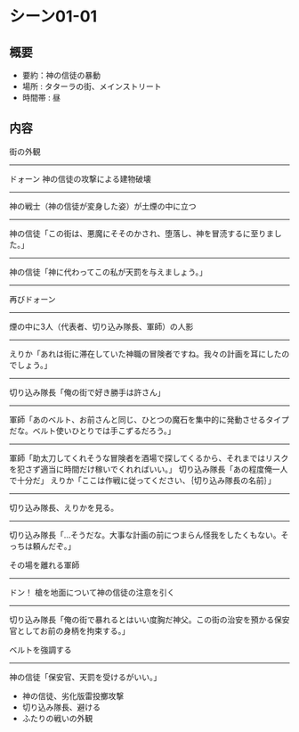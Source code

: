 # シーン01-01
## 概要
* 要約：神の信徒の暴動
* 場所 : タターラの街、メインストリート
* 時間帯 : 昼

## 内容

街の外観

---

ドォーン
神の信徒の攻撃による建物破壊

---

神の戦士（神の信徒が変身した姿）が土煙の中に立つ

------

神の信徒「この街は、悪魔にそそのかされ、堕落し、神を冒涜するに至りました。」

---

神の信徒「神に代わってこの私が天罰を与えましょう。」

---

再びドォーン

---

煙の中に3人（代表者、切り込み隊長、軍師）の人影

------

えりか「あれは街に滞在していた神職の冒険者ですね。我々の計画を耳にしたのでしょう。」

---

切り込み隊長「俺の街で好き勝手は許さん」

---

軍師「あのベルト、お前さんと同じ、ひとつの魔石を集中的に発動させるタイプだな。ベルト使いひとりでは手こずるだろう。」

---

軍師「助太刀してくれそうな冒険者を酒場で探してくるから、それまではリスクを犯さず適当に時間だけ稼いでくれればいい。」
切り込み隊長「あの程度俺一人で十分だ」
えりか「ここは作戦に従ってください、｛切り込み隊長の名前｝」

---

切り込み隊長、えりかを見る。

------

切り込み隊長「…そうだな。大事な計画の前につまらん怪我をしたくもない。そっちは頼んだぞ。」

その場を離れる軍師

---

ドン！
槍を地面について神の信徒の注意を引く

---

切り込み隊長「俺の街で暴れるとはいい度胸だ神父。この街の治安を預かる保安官としてお前の身柄を拘束する。」

ベルトを強調する

---

神の信徒「保安官、天罰を受けるがいい。」


* 神の信徒、劣化版雷投擲攻撃
* 切り込み隊長、避ける
* ふたりの戦いの外観

